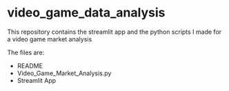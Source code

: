 # video_game_data_analysis

This repository contains the streamlit app and the python scripts I made for a video game market analysis

The files are:
- README
- Video_Game_Market_Analysis.py
- Streamlit App
